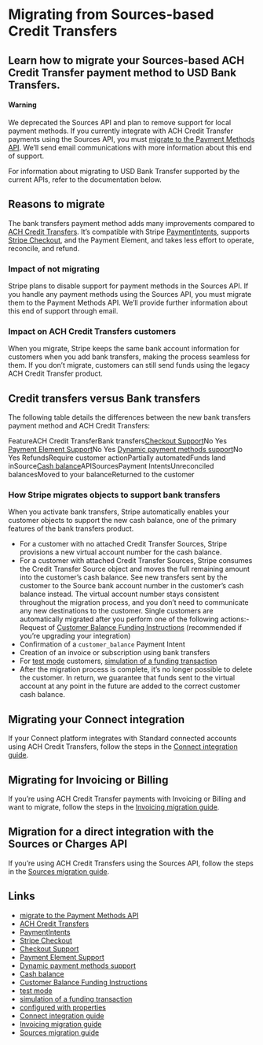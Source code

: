 # Migrating from Sources-based Credit Transfers

## Learn how to migrate your Sources-based ACH Credit Transfer payment method to USD Bank Transfers.

#### Warning

We deprecated the Sources API and plan to remove support for local payment
methods. If you currently integrate with ACH Credit Transfer payments using the
Sources API, you must [migrate to the Payment Methods
API](https://docs.stripe.com/payments/payment-methods/transitioning). We’ll send
email communications with more information about this end of support.

For information about migrating to USD Bank Transfer supported by the current
APIs, refer to the documentation below.

## Reasons to migrate

The bank transfers payment method adds many improvements compared to [ACH Credit
Transfers](https://docs.stripe.com/sources/ach-credit-transfer). It’s compatible
with Stripe [PaymentIntents](https://docs.stripe.com/api/payment_intents),
supports [Stripe Checkout](https://docs.stripe.com/payments/checkout), and the
Payment Element, and takes less effort to operate, reconcile, and refund.

### Impact of not migrating

Stripe plans to disable support for payment methods in the Sources API. If you
handle any payment methods using the Sources API, you must migrate them to the
Payment Methods API. We’ll provide further information about this end of support
through email.

### Impact on ACH Credit Transfers customers

When you migrate, Stripe keeps the same bank account information for customers
when you add bank transfers, making the process seamless for them. If you don’t
migrate, customers can still send funds using the legacy ACH Credit Transfer
product.

## Credit transfers versus Bank transfers

The following table details the differences between the new bank transfers
payment method and ACH Credit Transfers:

FeatureACH Credit TransferBank transfers[Checkout
Support](https://docs.stripe.com/payments/bank-transfers/accept-a-payment?payment-ui=stripe-hosted)No
Yes [Payment Element
Support](https://docs.stripe.com/payments/bank-transfers/accept-a-payment?payment-ui=elements)No
Yes [Dynamic payment methods
support](https://docs.stripe.com/payments/payment-methods/dynamic-payment-methods)No
Yes RefundsRequire customer actionPartially automatedFunds land inSource[Cash
balance](https://docs.stripe.com/payments/customer-balance)APISourcesPayment
IntentsUnreconciled balancesMoved to your balanceReturned to the customer
### How Stripe migrates objects to support bank transfers

When you activate bank transfers, Stripe automatically enables your customer
objects to support the new cash balance, one of the primary features of the bank
transfers product.

- For a customer with no attached Credit Transfer Sources, Stripe provisions a
new virtual account number for the cash balance.
- For a customer with attached Credit Transfer Sources, Stripe consumes the
Credit Transfer Source object and moves the full remaining amount into the
customer’s cash balance. See new transfers sent by the customer to the Source
bank account number in the customer’s cash balance instead. The virtual account
number stays consistent throughout the migration process, and you don’t need to
communicate any new destinations to the customer. Single customers are
automatically migrated after you perform one of the following actions:- Request
of [Customer Balance Funding
Instructions](https://docs.stripe.com/payments/customer-balance/funding-instructions)
(recommended if you’re upgrading your integration)
- Confirmation of a `customer_balance` Payment Intent
- Creation of an invoice or subscription using bank transfers
- For [test mode](https://docs.stripe.com/test-mode) customers, [simulation of a
funding
transaction](https://docs.stripe.com/payments/bank-transfers/accept-a-payment#test-your-integration)
- After the migration process is complete, it’s no longer possible to delete the
customer. In return, we guarantee that funds sent to the virtual account at any
point in the future are added to the correct customer cash balance.

## Migrating your Connect integration

If your Connect platform integrates with Standard connected accounts using ACH
Credit Transfers, follow the steps in the [Connect integration
guide](https://docs.stripe.com/payments/customer-balance/standard-connect-migration).

## Migrating for Invoicing or Billing

If you’re using ACH Credit Transfer payments with Invoicing or Billing and want
to migrate, follow the steps in the [Invoicing migration
guide](https://docs.stripe.com/payments/customer-balance/invoicing-migration).

## Migration for a direct integration with the Sources or Charges API

If you’re using ACH Credit Transfers using the Sources API, follow the steps in
the [Sources migration
guide](https://docs.stripe.com/payments/customer-balance/direct-sources-migration).

## Links

- [migrate to the Payment Methods
API](https://docs.stripe.com/payments/payment-methods/transitioning)
- [ACH Credit Transfers](https://docs.stripe.com/sources/ach-credit-transfer)
- [PaymentIntents](https://docs.stripe.com/api/payment_intents)
- [Stripe Checkout](https://docs.stripe.com/payments/checkout)
- [Checkout
Support](https://docs.stripe.com/payments/bank-transfers/accept-a-payment?payment-ui=stripe-hosted)
- [Payment Element
Support](https://docs.stripe.com/payments/bank-transfers/accept-a-payment?payment-ui=elements)
- [Dynamic payment methods
support](https://docs.stripe.com/payments/payment-methods/dynamic-payment-methods)
- [Cash balance](https://docs.stripe.com/payments/customer-balance)
- [Customer Balance Funding
Instructions](https://docs.stripe.com/payments/customer-balance/funding-instructions)
- [test mode](https://docs.stripe.com/test-mode)
- [simulation of a funding
transaction](https://docs.stripe.com/payments/bank-transfers/accept-a-payment#test-your-integration)
- [configured with
properties](https://docs.stripe.com/connect/update-to-typeless-connect)
- [Connect integration
guide](https://docs.stripe.com/payments/customer-balance/standard-connect-migration)
- [Invoicing migration
guide](https://docs.stripe.com/payments/customer-balance/invoicing-migration)
- [Sources migration
guide](https://docs.stripe.com/payments/customer-balance/direct-sources-migration)